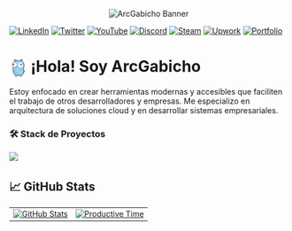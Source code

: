 <p align="center">
  <img src="assets/portada.gif" alt="ArcGabicho Banner"/>
</p>

[![LinkedIn](https://img.shields.io/badge/LinkedIn-0A66C2?style=for-the-badge&logo=linkedin&logoColor=white)](https://www.linkedin.com/in/gabriel-polack-castillo/)
[![Twitter](https://img.shields.io/badge/Twitter-000000?style=for-the-badge&logo=x&logoColor=white)](https://x.com/Gabicho_05)
[![YouTube](https://img.shields.io/badge/YouTube-FF0000?style=for-the-badge&logo=youtube&logoColor=white)](https://www.youtube.com/@Gabicho_05)
[![Discord](https://img.shields.io/badge/Discord-5865F2?style=for-the-badge&logo=discord&logoColor=white)](https://discord.com/users/1252432380531310727)
[![Steam](https://img.shields.io/badge/Steam-171A21?style=for-the-badge&logo=steam&logoColor=white)](https://steamcommunity.com/id/gabogabito05/)
[![Upwork](https://img.shields.io/badge/Upwork-3CB371?style=for-the-badge&logo=upwork&logoColor=white)](https://www.upwork.com/freelancers/~0180bc0ba4ba024471)
[![Portfolio](https://img.shields.io/badge/Portafolio-222?style=for-the-badge&logo=firefox-browser&logoColor=white)](https://www.gabicho.dev/)


# <img src="assets/go-dance.gif" alt="Go Dance" height="32" style="vertical-align:middle;"/> ¡Hola! Soy ArcGabicho 

Estoy enfocado en crear herramientas modernas y accesibles que faciliten el trabajo de otros desarrolladores y empresas. Me especializo en arquitectura de soluciones cloud y en desarrollar sistemas empresariales.
      
### 🛠️ Stack de Proyectos

<div align="left">
  <img src="https://skillicons.dev/icons?i=nextjs,firebase,astro,react,ts,tailwindcss,go,ruby,rails,python,fastapi,cpp,cmake,postgresql,docker" />
</div>

## 📈 GitHub Stats

<table width="100%">
  <tr>
    <td>
      <a href="https://github.com/ArcGabicho">
        <img src="http://github-profile-summary-cards.vercel.app/api/cards/stats?username=ArcGabicho&theme=github_dark" alt="GitHub Stats"/>
      </a>
    </td>
    <td>
      <a href="https://github.com/ArcGabicho">
        <img src="http://github-profile-summary-cards.vercel.app/api/cards/productive-time?username=ArcGabicho&theme=github_dark&utcOffset=8" alt="Productive Time"/>
      </a>
    </td>
  </tr>
</table>
